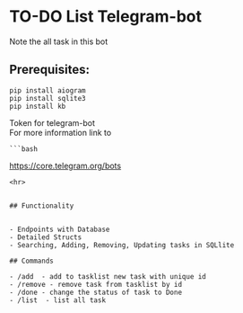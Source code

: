 # TO-DO List Telegram-bot

Note the all task in this bot


## Prerequisites:
```
pip install aiogram
pip install sqlite3
pip install kb

````
Token for telegram-bot  
For more information link to 
    
    ```bash
https://core.telegram.org/bots
``` 
<hr>


## Functionality


- Endpoints with Database 
- Detailed Structs
- Searching, Adding, Removing, Updating tasks in SQLlite

## Commands

- /add  - add to tasklist new task with unique id
- /remove - remove task from tasklist by id
- /done - change the status of task to Done
- /list  - list all task





